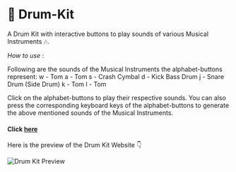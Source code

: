 # 🥁 Drum-Kit


A Drum Kit with interactive buttons to play sounds of various Musical Instruments 🎶.


_How to use_ :

Following are the sounds of the Musical Instruments the alphabet-buttons represent:
w - Tom
a - Tom
s - Crash Cymbal
d - Kick Bass Drum
j - Snare Drum (Side Drum)
k - Tom
l - Tom

Click on the alphabet-buttons to play their respective sounds.
You can also press the corresponding keyboard keys of the alphabet-buttons to generate the above mentioned sounds of the Musical Instruments.


#### Click [here](https://kakuli-coder.github.io/Drum-Kit/)


Here is the preview of the Drum Kit Website 👇


![Drum Kit Preview](https://kakuli-coder.github.io/Drum-Kit/images/mainImg.png)
